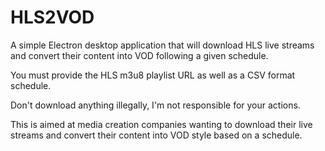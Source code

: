# HLS2VOD

A simple Electron desktop application that will download HLS live streams and 
convert their content into VOD following a given schedule.

You must provide the HLS m3u8 playlist URL as well as a CSV format schedule.

Don't download anything illegally, I'm not responsible for your actions.

This is aimed at media creation companies wanting to download their live 
 streams and convert their content into VOD style based on a schedule.
